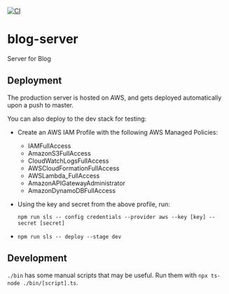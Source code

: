 [![CI](https://github.com/vivmaha/blog-server/actions/workflows/main.yml/badge.svg)](https://github.com/vivmaha/blog-server/actions/workflows/main.yml)

# blog-server

Server for Blog

## Deployment

The production server is hosted on AWS, and gets deployed automatically upon
a push to master.

You can also deploy to the dev stack for testing:

- Create an AWS IAM Profile with the following AWS Managed Policies:
  - IAMFullAccess
  - AmazonS3FullAccess
  - CloudWatchLogsFullAccess
  - AWSCloudFormationFullAccess
  - AWSLambda_FullAccess
  - AmazonAPIGatewayAdministrator
  - AmazonDynamoDBFullAccess
- Using the key and secret from the above profile, run:

  `npm run sls -- config credentials --provider aws --key [key] --secret [secret]`

- `npm run sls -- deploy --stage dev`

## Development

`./bin` has some manual scripts that may be useful. Run them with
`npx ts-node ./bin/[script].ts`.
